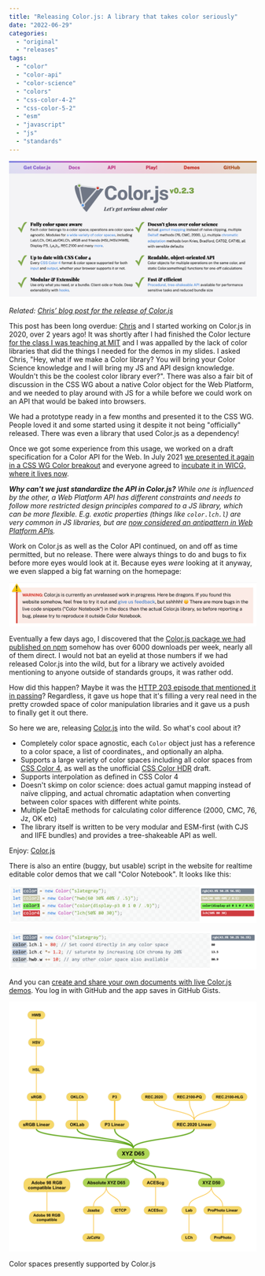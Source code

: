 ```yaml
---
title: "Releasing Color.js: A library that takes color seriously"
date: "2022-06-29"
categories:
  - "original"
  - "releases"
tags:
  - "color"
  - "color-api"
  - "color-science"
  - "colors"
  - "css-color-4-2"
  - "css-color-5-2"
  - "esm"
  - "javascript"
  - "js"
  - "standards"
---
```


![](images/image-2.png)

_Related: [Chris’ blog post for the release of Color.js](https://svgees.us/blog/colorjs-release.html)_

This post has been long overdue: [Chris](https://svgees.us) and I started working on Color.js in 2020, over 2 years ago! It was shortly after I had finished the Color lecture [for the class I was teaching at MIT](https://designftw.mit.edu) and I was appalled by the lack of color libraries that did the things I needed for the demos in my slides. I asked Chris, "Hey, what if we make a Color library? You will bring your Color Science knowledge and I will bring my JS and API design knowledge. Wouldn't this be the coolest color library ever?". There was also a fair bit of discussion in the CSS WG about a native Color object for the Web Platform, and we needed to play around with JS for a while before we could work on an API that would be baked into browsers.

We had a prototype ready in a few months and presented it to the CSS WG. People loved it and some started using it despite it not being "officially" released. There was even a library that used Color.js as a dependency!

Once we got some experience from this usage, we worked on a draft specification for a Color API for the Web. In July 2021 [we presented it again in a CSS WG Color breakout](https://github.com/w3c/css-houdini-drafts/issues/1047) and everyone agreed to [incubate it in WICG, where it lives now](https://github.com/wicg/color-api).

_**Why can't we just standardize the API in Color.js?** While one is influenced by the other, a Web Platform API has different constraints and needs to follow more restricted design principles compared to a JS library, which can be more flexible. E.g. exotic properties (things like `color.lch.l`) are very common in JS libraries, but are [now considered an antipattern in Web Platform APIs](https://github.com/w3ctag/design-principles/issues/16)._

Work on Color.js as well as the Color API continued, on and off as time permitted, but no release. There were always things to do and bugs to fix before more eyes would look at it. Because eyes _were_ looking at it anyway, we even slapped a big fat warning on the homepage:

![](images/image.png)

Eventually a few days ago, I discovered that the [Color.js package we had published on npm](https://www.npmjs.com/package/colorjs.io) somehow has over 6000 downloads per week, nearly all of them direct. I would not bat an eyelid at those numbers if we had released Color.js into the wild, but for a library we actively avoided mentioning to anyone outside of standards groups, it was rather odd.

How did this happen? Maybe it was the [HTTP 203 episode that mentioned it in passing](https://web.dev/shows/http-203/Uh95jZPTDfw/)? Regardless, it gave us hope that it's filling a very real need in the pretty crowded space of color manipulation libraries and it gave us a push to finally get it out there.

So here we are, releasing [Color.js](https://colorjs.io) into the wild. So what's cool about it?

- Completely color space agnostic, each `Color` object just has a reference to a color space, a list of coordinates,, and optionally an alpha.
- Supports a large variety of color spaces including all color spaces from [CSS Color 4](https://drafts.csswg.org/css-color-4/), as well as the unofficial [CSS Color HDR](https://drafts.csswg.org/css-color-hdr) draft.
- Supports interpolation as defined in CSS Color 4
- Doesn't skimp on color science: does actual gamut mapping instead of naïve clipping, and actual chromatic adaptation when converting between color spaces with different white points.
- Multiple DeltaE methods for calculating color difference (2000, CMC, 76, Jz, OK etc)
- The library itself is written to be very modular and ESM-first (with CJS and IIFE bundles) and provides a tree-shakeable API as well.

Enjoy: [Color.js](https://colorjs.io)

There is also an entire (buggy, but usable) script in the website for realtime editable color demos that we call "Color Notebook". It looks like this:

![](images/image-3.png)

![](images/image-4.png)

And you can [create and share your own documents with live Color.js demos](https://colorjs.io/notebook/). You log in with GitHub and the app saves in GitHub Gists.

![](images/image-1.png)

Color spaces presently supported by Color.js
